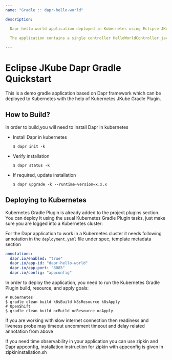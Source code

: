 ```yaml
---
name: "Gradle :: dapr-hello-world"

description: 

  Dapr hello world application deployed in Kubernetes using Eclipse JKube.
  
  The application contains a single controller HelloWorldController.java that prints 'Hello World'.

---
```


# Eclipse JKube Dapr Gradle Quickstart

This is a demo gradle application based on Dapr framework which can be deployed to 
Kubernetes with the help of Kubernetes JKube Gradle Plugin.

## How to Build?
In order to build,you will need to install Dapr in kubernetes

- Install Dapr in kubernetes
  ```shell script
  $ dapr init -k
  ```

- Verify installation
  ```shell script
  $ dapr status -k
  ```

- If required, update installation
  ```shell script
  $ dapr upgrade -k --runtime-version=x.x.x
  ```

## Deploying to Kubernetes
Kubernetes Gradle Plugin is already added to the project plugins section.
You can deploy it using the usual Kubernetes Gradle Plugin tasks, just make sure you are logged into
a Kubernetes cluster:

For the Dapr application to work in a Kubernetes cluster it needs following annotation in the `deployment.yaml` file under spec, template metadata section 

```yaml
annotations:
  dapr.io/enabled: "true"
  dapr.io/app-id: "dapr-hello-world"
  dapr.io/app-port: "8085"
  dapr.io/config: "appconfig"
```
          
In order to deploy the application, you need to run the Kubernetes Gradle Plugin build, resource, and apply goals:

```shell script
# Kubernetes
$ gradle clean build k8sBuild k8sResource k8sApply
# OpenShift
$ gradle clean build ocBuild ocResource ocApply
```

If you are working with slow internet connection then readiness and liveness probe may timeout uncomment timeout and delay related annotation from above

If you need time observability in your application you can use zipkin and Dapr appconfig, installation instruction for zipkin with appconfig is given in zipkininstallation.sh

